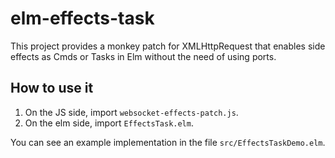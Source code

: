 # elm-effects-task

This project provides a monkey patch for XMLHttpRequest that enables side effects as Cmds or Tasks in Elm without the 
need of using ports.

## How to use it

1. On the JS side, import `websocket-effects-patch.js`.
2. On the elm side, import `EffectsTask.elm`.

You can see an example implementation in the file `src/EffectsTaskDemo.elm`.


